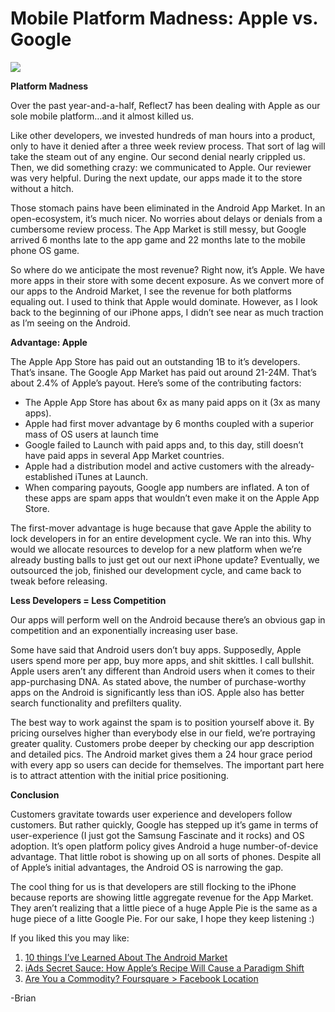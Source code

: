 <!--
id: 1131451546
link: http://techneur.com/post/1131451546/mobile-platform-madness-apple-vs-google
slug: mobile-platform-madness-apple-vs-google
date: Thu Sep 16 2010 05:56:47 GMT-0500 (CDT)
publish: 2010-09-016
tags: Android App Market, App Market, Apple App Store, iOS, Android, Mobile Platform, Revenue
-->


Mobile Platform Madness: Apple vs. Google
=========================================

![](http://media.tumblr.com/tumblr_l8u52r30X61qzbc4f.jpg)

**Platform Madness**

Over the past year-and-a-half, Reflect7 has been dealing with Apple as
our sole mobile platform…and it almost killed us.

Like other developers, we invested hundreds of man hours into a product,
only to have it denied after a three week review process. That sort of
lag will take the steam out of any engine. Our second denial nearly
crippled us. Then, we did something crazy: we communicated to Apple. Our
reviewer was very helpful. During the next update, our apps made it to
the store without a hitch.

Those stomach pains have been eliminated in the Android App Market. In
an open-ecosystem, it’s much nicer. No worries about delays or denials
from a cumbersome review process. The App Market is still messy, but
Google arrived 6 months late to the app game and 22 months late to the
mobile phone OS game.

So where do we anticipate the most revenue? Right now, it’s Apple. We
have more apps in their store with some decent exposure. As we convert
more of our apps to the Android Market, I see the revenue for both
platforms equaling out. I used to think that Apple would dominate.
However, as I look back to the beginning of our iPhone apps, I didn’t
see near as much traction as I’m seeing on the Android.

**Advantage: Apple**

The Apple App Store has paid out an outstanding 1B to it’s developers.
That’s insane. The Google App Market has paid out around 21-24M. That’s
about 2.4% of Apple’s payout. Here’s some of the contributing factors: 

-   The Apple App Store has about 6x as many paid apps on it (3x as many
    apps). 
-   Apple had first mover advantage by 6 months coupled with a superior
    mass of OS users at launch time
-   Google failed to Launch with paid apps and, to this day, still
    doesn’t have paid apps in several App Market countries.
-   Apple had a distribution model and active customers with the
    already-established iTunes at Launch.
-   When comparing payouts, Google app numbers are inflated. A ton of
    these apps are spam apps that wouldn’t even make it on the Apple App
    Store.

The first-mover advantage is huge because that gave Apple the ability to
lock developers in for an entire development cycle. We ran into this.
Why would we allocate resources to develop for a new platform when we’re
already busting balls to just get out our next iPhone update?
Eventually, we outsourced the job, finished our development cycle, and
came back to tweak before releasing.

**Less Developers = Less Competition**

Our apps will perform well on the Android because there’s an obvious gap
in competition and an exponentially increasing user base.

Some have said that Android users don’t buy apps. Supposedly, Apple
users spend more per app, buy more apps, and shit skittles. I call
bullshit. Apple users aren’t any different than Android users when it
comes to their app-purchasing DNA. As stated above, the number of
purchase-worthy apps on the Android is significantly less than iOS.
Apple also has better search functionality and prefilters quality.

The best way to work against the spam is to position yourself above it.
By pricing ourselves higher than everybody else in our field, we’re
portraying greater quality. Customers probe deeper by checking our app
description and detailed pics. The Android market gives them a 24 hour
grace period with every app so users can decide for themselves. The
important part here is to attract attention with the initial price
positioning.

**Conclusion**

Customers gravitate towards user experience and developers follow
customers. But rather quickly, Google has stepped up it’s game in terms
of user-experience (I just got the Samsung Fascinate and it rocks) and
OS adoption. It’s open platform policy gives Android a huge
number-of-device advantage. That little robot is showing up on all sorts
of phones. Despite all of Apple’s initial advantages, the Android OS is
narrowing the gap.

The cool thing for us is that developers are still flocking to the
iPhone because reports are showing little aggregate revenue for the App
Market. They aren’t realizing that a little piece of a huge Apple Pie is
the same as a huge piece of a litte Google Pie. For our sake, I hope
they keep listening :)

If you liked this you may like:

1.  [10 things I’ve Learned About The Android
    Market](http://techneur.com/post/1126039921/10-things-ive-learned-about-the-android-market "10 things I've Learned About The Android Market")
2.  [iAds Secret Sauce: How Apple’s Recipe Will Cause a Paradigm
    Shift](http://techneur.com/post/537695552/iads-secret-sauce-how-apples-recipe-will-cause-a "iAds Secret Sauce: How Apple's Recipe Will Cause a Paradigm Shift")
3.  [Are You a Commodity? Foursquare \> Facebook
    Location](http://techneur.com/post/1046726534/are-you-a-commodity-foursquare-facebook-location "Are You a Commodity? Foursquare > Facebook Location")

-Brian

